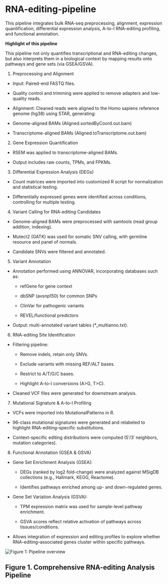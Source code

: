 # RNA-editing-pipeline

This pipeline integrates bulk RNA-seq preprocessing, alignment, expression quantification, differential expression analysis, A-to-I RNA-editing profiling, and functional annotation.

**Highlight of this pipeline**

This pipeline not only quantifies transcriptional and RNA-editing changes, but also interprets them in a biological context by mapping results onto pathways and gene sets (via GSEA/GSVA).

1. Preprocessing and Alignment

- Input: Paired-end FASTQ files.
  
- Quality control and trimming were applied to remove adapters and low-quality reads.
  
- Alignment: Cleaned reads were aligned to the Homo sapiens reference genome (hg38) using STAR, generating:

- Genome-aligned BAMs (Aligned.sortedByCoord.out.bam)

- Transcriptome-aligned BAMs (Aligned.toTranscriptome.out.bam)

2. Gene Expression Quantification

- RSEM was applied to transcriptome-aligned BAMs.

- Output includes raw counts, TPMs, and FPKMs.

3. Differential Expression Analysis (DEGs)

- Count matrices were imported into customized R script for normalization and statistical testing.

- Differentially expressed genes were identified across conditions, controlling for multiple testing.

4. Variant Calling for RNA-editing Candidates

- Genome-aligned BAMs were preprocessed with samtools (read group addition, indexing).

- Mutect2 (GATK) was used for somatic SNV calling, with germline resource and panel of normals.

- Candidate SNVs were filtered and annotated.

5. Variant Annotation

- Annotation performed using ANNOVAR, incorporating databases such as:

  - refGene for gene context

  - dbSNP (avsnp150) for common SNPs

  - ClinVar for pathogenic variants

  - REVEL/functional predictors

- Output: multi-annotated variant tables (*_multianno.txt).

6. RNA-editing Site Identification

- Filtering pipeline:

  - Remove indels, retain only SNVs.

  - Exclude variants with missing REF/ALT bases.

  - Restrict to A/T/G/C bases.

  - Highlight A-to-I conversions (A>G, T>C).

- Cleaned VCF files were generated for downstream analysis.

7. Mutational Signature & A-to-I Profiling

- VCFs were imported into MutationalPatterns in R.

- 96-class mutational signatures were generated and relabeled to highlight RNA-editing–specific substitutions.

- Context-specific editing distributions were computed (5′/3′ neighbors, mutation categories).

8. Functional Annotation (GSEA & GSVA)

- Gene Set Enrichment Analysis (GSEA):

  - DEGs (ranked by log2 fold-change) were analyzed against MSigDB collections (e.g., Hallmark, KEGG, Reactome).

  - Identifies pathways enriched among up- and down-regulated genes.

- Gene Set Variation Analysis (GSVA):

  - TPM expression matrix was used for sample-level pathway enrichment.

  - GSVA scores reflect relative activation of pathways across tissues/conditions.

- Allows integration of expression and editing profiles to explore whether RNA-editing–associated genes cluster within specific pathways.

![Figure 1: Pipeline overview](png/A-to-I_RNA-editing_pipeline)
## Figure 1. Comprehensive RNA-editing Analysis Pipeline
 
  
